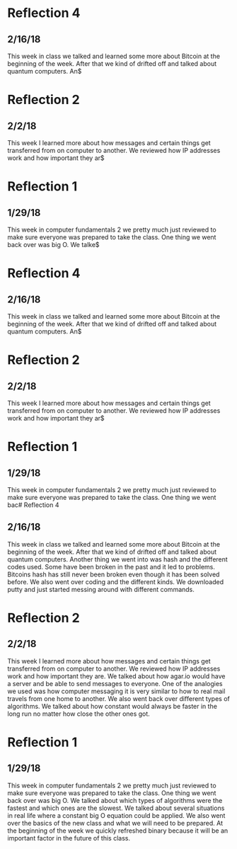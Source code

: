 # Reflection 4
## 2/16/18
This week in class we talked and learned some more about Bitcoin at the beginning of the week. After that we kind of drifted off and talked about quantum computers. An$

# Reflection 2
## 2/2/18
This week I learned more about how messages and certain things get transferred from on computer to another. We reviewed how IP addresses work and how important they ar$

# Reflection 1
## 1/29/18
This week in computer fundamentals 2 we pretty much just reviewed to make sure everyone was prepared to take the class. One thing we went back over was big O. We talke$

# Reflection 4
## 2/16/18
This week in class we talked and learned some more about Bitcoin at the beginning of the week. After that we kind of drifted off and talked about quantum computers. An$

# Reflection 2
## 2/2/18
This week I learned more about how messages and certain things get transferred from on computer to another. We reviewed how IP addresses work and how important they ar$

# Reflection 1
## 1/29/18
This week in computer fundamentals 2 we pretty much just reviewed to make sure everyone was prepared to take the class. One thing we went bac# Reflection 4
## 2/16/18
This week in class we talked and learned some more about Bitcoin at the beginning of the week. After that we kind of drifted off and talked about quantum computers. Another thing we went into was hash and the different codes used. Some have been broken in the past and it led to problems. Bitcoins hash has still never been broken even though it has been solved before. We also went over coding and the different kinds. We downloaded putty and just started messing around with different commands.

# Reflection 2
## 2/2/18
This week I learned more about how messages and certain things get transferred from on computer to another. We reviewed how IP addresses work and how important they are. We talked about how agar.io would have a server and be able to send messages to everyone. One of the analogies we used was how computer messaging it is very similar to how to real mail travels from one home to another. We also went back over different types of algorithms. We talked about how constant would always be faster in the long run no matter how close the other ones got.

# Reflection 1
## 1/29/18
This week in computer fundamentals 2 we pretty much just reviewed to make sure everyone was prepared to take the class. One thing we went back over was big O. We talked about which types of algorithms were the fastest and which ones are the slowest. We talked about several situations in real life where a constant big O equation could be applied. We also went over the basics of the new class and what we will need to be prepared. At the beginning of the week we quickly refreshed binary because it will be an important factor in the future of this class.

